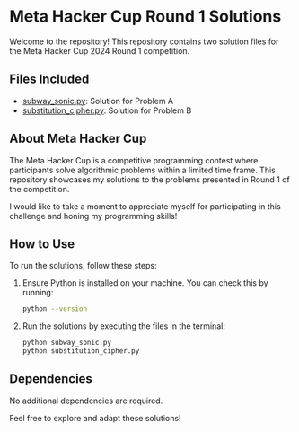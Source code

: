 # Meta Hacker Cup Round 1 Solutions

Welcome to the repository! This repository contains two solution files for the Meta Hacker Cup 2024 Round 1 competition.

## Files Included
- [subway_sonic.py](./Q-1%20subway_sonic.py): Solution for Problem A 
- [substitution_cipher.py](./Q-4%20substitution_cipher.py): Solution for Problem B 

## About Meta Hacker Cup
The Meta Hacker Cup is a competitive programming contest where participants solve algorithmic problems within a limited time frame. This repository showcases my solutions to the problems presented in Round 1 of the competition.

I would like to take a moment to appreciate myself for participating in this challenge and honing my programming skills!

## How to Use
To run the solutions, follow these steps:

1. Ensure Python is installed on your machine. You can check this by running:
    ```bash
    python --version
    ```

2. Run the solutions by executing the files in the terminal:
    ```bash
    python subway_sonic.py
    python substitution_cipher.py
    ```

## Dependencies
No additional dependencies are required.

Feel free to explore and adapt these solutions!